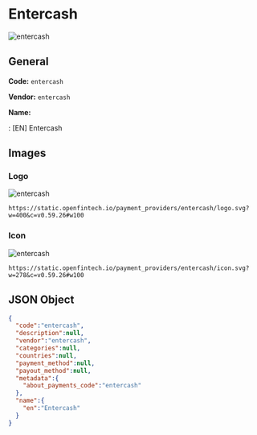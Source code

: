 
# Entercash 
![entercash](https://static.openfintech.io/payment_providers/entercash/logo.svg?w=400&c=v0.59.26#w100)  

## General 
 
**Code:** `entercash` 
 
**Vendor:** `entercash` 
 
**Name:** 
 
:	[EN] Entercash 
 

## Images 

### Logo 
 
![entercash](https://static.openfintech.io/payment_providers/entercash/logo.svg?w=400&c=v0.59.26#w100)  

```
https://static.openfintech.io/payment_providers/entercash/logo.svg?w=400&c=v0.59.26#w100
```  

### Icon 
 
![entercash](https://static.openfintech.io/payment_providers/entercash/icon.svg?w=278&c=v0.59.26#w100)  

```
https://static.openfintech.io/payment_providers/entercash/icon.svg?w=278&c=v0.59.26#w100
```  

## JSON Object 

```json
{
  "code":"entercash",
  "description":null,
  "vendor":"entercash",
  "categories":null,
  "countries":null,
  "payment_method":null,
  "payout_method":null,
  "metadata":{
    "about_payments_code":"entercash"
  },
  "name":{
    "en":"Entercash"
  }
}
```  
